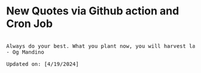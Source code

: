 # New Quotes via Github action and Cron Job

<pre>
<!-- #quote -->
Always do your best. What you plant now, you will harvest later.
- Og Mandino

Updated on: [4/19/2024]
<!-- #quoteEnd -->
</pre>
